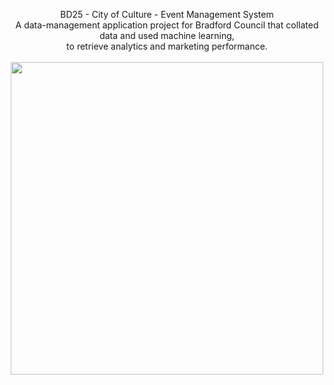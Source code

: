 <p align="center">
  BD25 - City of Culture - Event Management System<br>
  A data-management application project for Bradford Council that collated data and used machine learning,<br>
  to retrieve analytics and marketing performance.<br><br>
  
  <img src="https://github.com/user-attachments/assets/54fa579e-5cb9-406b-a55e-42e6d22d8a39" width="500">
</p>
